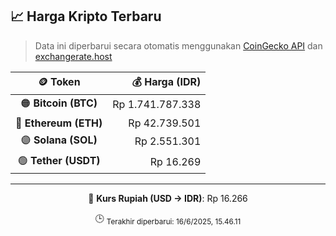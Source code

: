 

<!-- HARGA_KRIPTO -->
## 📈 Harga Kripto Terbaru

> Data ini diperbarui secara otomatis menggunakan [CoinGecko API](https://www.coingecko.com/) dan [exchangerate.host](https://exchangerate.host/)

<div align="center">

| 🪙 Token | 💰 Harga (IDR) |
|:------:|---------------:|
| 🟠 **Bitcoin (BTC)**   | Rp 1.741.787.338 |
| 🔵 **Ethereum (ETH)**  | Rp 42.739.501 |
| 🟣 **Solana (SOL)**    | Rp 2.551.301 |
| 🟢 **Tether (USDT)**   | Rp 16.269 |

---

💱 **Kurs Rupiah (USD → IDR)**: Rp 16.266

🕒 <sub>Terakhir diperbarui: 16/6/2025, 15.46.11</sub>

</div>
<!-- /HARGA_KRIPTO -->
